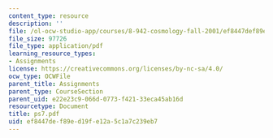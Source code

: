 ```yaml
---
content_type: resource
description: ''
file: /ol-ocw-studio-app/courses/8-942-cosmology-fall-2001/ef8447def89ed19fe12a5c1a7c239eb7_ps7.pdf
file_size: 97726
file_type: application/pdf
learning_resource_types:
- Assignments
license: https://creativecommons.org/licenses/by-nc-sa/4.0/
ocw_type: OCWFile
parent_title: Assignments
parent_type: CourseSection
parent_uid: e22e23c9-066d-0773-f421-33eca45ab16d
resourcetype: Document
title: ps7.pdf
uid: ef8447de-f89e-d19f-e12a-5c1a7c239eb7
---
```

